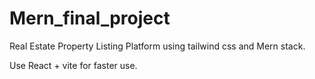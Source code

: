 # Mern_final_project
Real Estate Property Listing Platform using tailwind css and Mern stack.

Use React + vite for faster use.
